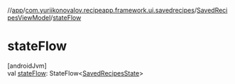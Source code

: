 //[app](../../../index.md)/[com.yuriikonovalov.recipeapp.framework.ui.savedrecipes](../index.md)/[SavedRecipesViewModel](index.md)/[stateFlow](state-flow.md)

# stateFlow

[androidJvm]\
val [stateFlow](state-flow.md): StateFlow&lt;[SavedRecipesState](../../com.yuriikonovalov.recipeapp.presentation.savedrecipes/-saved-recipes-state/index.md)&gt;
